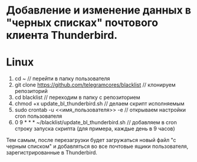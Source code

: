 # Добавление и изменение данных в "черных списках" почтового клиента Thunderbird.

# Linux 
1. cd ~                                                             // перейти в папку пользователя
2. git clone https://github.com/telegramcores/blacklist             // клонируем репозиторий
3. cd blacklist                                                     // переходим в папку с репозиторием
4. chmod +x update_bl_thunderbird.sh                                // делаем скрипт исполняемым
5. sudo crontab -u <<имя_пользователя>> -e                          // открываем настройки cron пользователя
6. 0 9 * * * ~/blacklist/update_bl_thunderbird.sh                   // добавляем в cron строку запуска скрипта (для примера, каждые день в 9 часов)

Тем самым, после перезагрузки будет загружаться новый файл "с черным списком" и добавляться во все почтовые ящики пользователя, зарегистрированные в Thunderbird.
